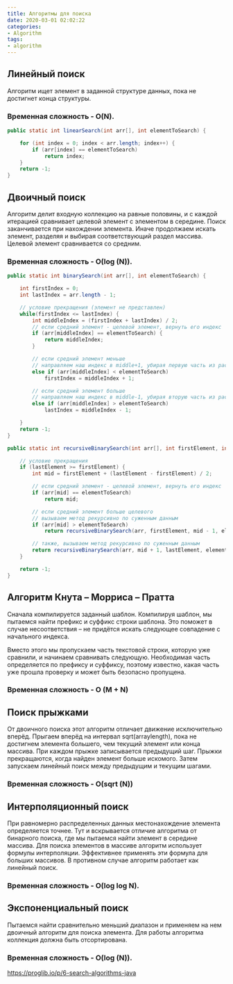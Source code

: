 ```yaml
---
title: Алгоритмы для поиска
date: 2020-03-01 02:02:22
categories:
- Algorithm
tags:
- algorithm
---
```


## Линейный поиск
Алгоритм ищет элемент в заданной структуре данных, пока не достигнет конца структуры.
### Временная сложность - O(N).

``` java
public static int linearSearch(int arr[], int elementToSearch) {

    for (int index = 0; index < arr.length; index++) {
        if (arr[index] == elementToSearch)
            return index;
    }
    return -1;
}
```

## Двоичный поиск
Алгоритм делит входную коллекцию на равные половины, и с каждой итерацией сравнивает целевой элемент с элементом в середине. Поиск заканчивается при нахождении элемента. Иначе продолжаем искать элемент, разделяя и выбирая соответствующий раздел массива. Целевой элемент сравнивается со средним.
### Временная сложность - O(log (N)).

``` java
public static int binarySearch(int arr[], int elementToSearch) {

    int firstIndex = 0;
    int lastIndex = arr.length - 1;

    // условие прекращения (элемент не представлен)
    while(firstIndex <= lastIndex) {
        int middleIndex = (firstIndex + lastIndex) / 2;
        // если средний элемент - целевой элемент, вернуть его индекс
        if (arr[middleIndex] == elementToSearch) {
            return middleIndex;
        }

        // если средний элемент меньше
        // направляем наш индекс в middle+1, убирая первую часть из рассмотрения
        else if (arr[middleIndex] < elementToSearch)
            firstIndex = middleIndex + 1;

        // если средний элемент больше
        // направляем наш индекс в middle-1, убирая вторую часть из рассмотрения
        else if (arr[middleIndex] > elementToSearch)
            lastIndex = middleIndex - 1;

    }
    return -1;
}

public static int recursiveBinarySearch(int arr[], int firstElement, int lastElement, int elementToSearch) {

    // условие прекращения
    if (lastElement >= firstElement) {
        int mid = firstElement + (lastElement - firstElement) / 2;

        // если средний элемент - целевой элемент, вернуть его индекс
        if (arr[mid] == elementToSearch)
            return mid;

        // если средний элемент больше целевого
        // вызываем метод рекурсивно по суженным данным
        if (arr[mid] > elementToSearch)
            return recursiveBinarySearch(arr, firstElement, mid - 1, elementToSearch);

        // также, вызываем метод рекурсивно по суженным данным
        return recursiveBinarySearch(arr, mid + 1, lastElement, elementToSearch);
    }

    return -1;
}

```

## Алгоритм Кнута – Морриса – Пратта
Cначала компилируется заданный шаблон. Компилируя шаблон, мы пытаемся найти префикс и суффикс строки шаблона. Это поможет в случае несоответствия – не придётся искать следующее совпадение с начального индекса.

Вместо этого мы пропускаем часть текстовой строки, которую уже сравнили, и начинаем сравнивать следующую. Необходимая часть определяется по префиксу и суффиксу, поэтому известно, какая часть уже прошла проверку и может быть безопасно пропущена.
### Временная сложность - O (M + N)

## Поиск прыжками
От двоичного поиска этот алгоритм отличает движение исключительно вперёд. 
Прыгаем вперёд на интервал sqrt(arraylength), пока не достигнем элемента большего, чем текущий элемент или конца массива. При каждом прыжке записывается предыдущий шаг.
Прыжки прекращаются, когда найден элемент больше искомого. Затем запускаем линейный поиск между предыдущим и текущим шагами.
### Временная сложность - O(sqrt (N))

## Интерполяционный поиск
При равномерно распределенных данных местонахождение элемента определяется точнее. Тут и вскрывается отличие алгоритма от бинарного поиска, где мы пытаемся найти элемент в середине массива.
Для поиска элементов в массиве алгоритм использует формулы интерполяции. Эффективнее применять эти формула для больших массивов. В противном случае алгоритм работает как линейный поиск.
### Временная сложность - O(log log N).

## Экспоненциальный поиск
Пытаемся найти сравнительно меньший диапазон и применяем на нем двоичный алгоритм для поиска элемента.
Для работы алгоритма коллекция должна быть отсортирована.
### Временная сложность - O(log (N)).

https://proglib.io/p/6-search-algorithms-java
